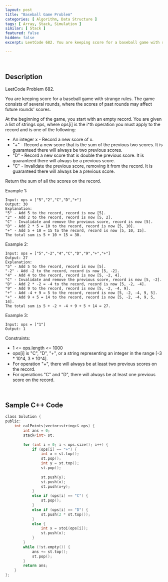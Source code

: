 ```yaml
---
layout: post
title: "Baseball Game Problem"
categories: [ Algorithm, Data Structure ]
tags: [ Array, Stack, Simulation ]
similar: [ Stack ]
featured: false
hidden: false
excerpt: LeetCode 682. You are keeping score for a baseball game with strange rules. The game consists of several rounds, where the scores of past rounds may affect future rounds' scores.

---
```


<br />

## Description

LeetCode Problem 682.

You are keeping score for a baseball game with strange rules. The game consists of several rounds, where the scores of past rounds may affect future rounds' scores.

At the beginning of the game, you start with an empty record. You are given a list of strings ops, where ops[i] is the i^th operation you must apply to the record and is one of the following:
* An integer x - Record a new score of x.
* "+" - Record a new score that is the sum of the previous two scores. It is guaranteed there will always be two previous scores.
* "D" - Record a new score that is double the previous score. It is guaranteed there will always be a previous score.
* "C" - Invalidate the previous score, removing it from the record. It is guaranteed there will always be a previous score.

Return the sum of all the scores on the record.

Example 1:
```
Input: ops = ["5","2","C","D","+"]
Output: 30
Explanation:
"5" - Add 5 to the record, record is now [5].
"2" - Add 2 to the record, record is now [5, 2].
"C" - Invalidate and remove the previous score, record is now [5].
"D" - Add 2 * 5 = 10 to the record, record is now [5, 10].
"+" - Add 5 + 10 = 15 to the record, record is now [5, 10, 15].
The total sum is 5 + 10 + 15 = 30.
```

Example 2:
```
Input: ops = ["5","-2","4","C","D","9","+","+"]
Output: 27
Explanation:
"5" - Add 5 to the record, record is now [5].
"-2" - Add -2 to the record, record is now [5, -2].
"4" - Add 4 to the record, record is now [5, -2, 4].
"C" - Invalidate and remove the previous score, record is now [5, -2].
"D" - Add 2 * -2 = -4 to the record, record is now [5, -2, -4].
"9" - Add 9 to the record, record is now [5, -2, -4, 9].
"+" - Add -4 + 9 = 5 to the record, record is now [5, -2, -4, 9, 5].
"+" - Add 9 + 5 = 14 to the record, record is now [5, -2, -4, 9, 5, 14].
The total sum is 5 + -2 + -4 + 9 + 5 + 14 = 27.
```

Example 3:
```
Input: ops = ["1"]
Output: 1
```

Constraints:
* 1 <= ops.length <= 1000
* ops[i] is "C", "D", "+", or a string representing an integer in the range [-3 * 10^4, 3 * 10^4].
* For operation "+", there will always be at least two previous scores on the record.
* For operations "C" and "D", there will always be at least one previous score on the record.

<br />

## Sample C++ Code


```c
class Solution {
public:
    int calPoints(vector<string>& ops) {
        int ans = 0;
        stack<int> st;
        
        for (int i = 0; i < ops.size(); i++) {
            if (ops[i] == "+") {
                int x = st.top();
                st.pop();
                int y = st.top();
                st.pop();
                
                st.push(y);
                st.push(x);
                st.push(x+y);
            }
            else if (ops[i] == "C") {
                st.pop();
            }
            else if (ops[i] == "D") {
                st.push(2 * st.top());
            }
            else {
                int x = stoi(ops[i]);
                st.push(x);
            }
        }
        while (!st.empty()) {
            ans += st.top();
            st.pop();
        }
        return ans;
    }
};
```


